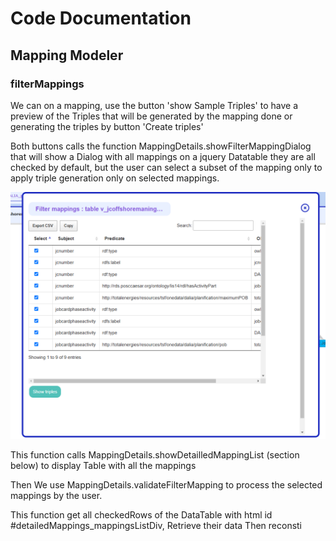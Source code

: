# Code Documentation

## Mapping Modeler

### filterMappings



We can on a mapping, use the button 'show Sample Triples' to have a preview of the Triples that will be generated by the mapping done or generating the triples by button 'Create triples'

Both buttons calls the function MappingDetails.showFilterMappingDialog that will show a Dialog with all mappings on a jquery Datatable they are all checked by default, but the user can select a subset of the mapping only to apply triple generation only on selected mappings.

![alt text](image.png)

This function calls MappingDetails.showDetailledMappingList (section below) to display Table with all the mappings 

Then We use MappingDetails.validateFilterMapping to process the selected mappings by the user.

This function get all checkedRows of the DataTable with html id #detailedMappings_mappingsListDiv,
Retrieve their data 
Then reconsti